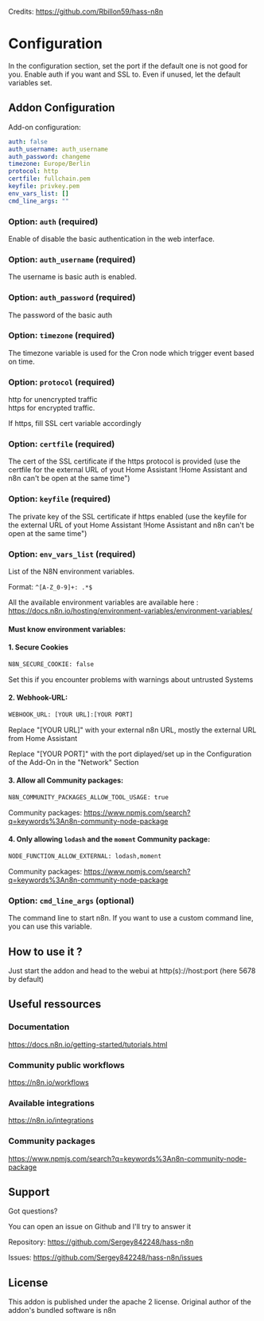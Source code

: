 Credits: <https://github.com/Rbillon59/hass-n8n>

# Configuration

In the configuration section, set the port if the default one is not good for you. Enable auth if you want and SSL to.
Even if unused, let the default variables set.

## Addon Configuration

Add-on configuration:

```yaml
auth: false
auth_username: auth_username
auth_password: changeme
timezone: Europe/Berlin
protocol: http
certfile: fullchain.pem
keyfile: privkey.pem
env_vars_list: []
cmd_line_args: ""
```

### Option: `auth` (required)

Enable of disable the basic authentication in the web interface.

### Option: `auth_username` (required)

The username is basic auth is enabled.

### Option: `auth_password` (required)

The password of the basic auth

### Option: `timezone` (required)

The timezone variable is used for the Cron node which trigger event based on time.

### Option: `protocol` (required)

http for unencrypted traffic  
https for encrypted traffic.

If https, fill SSL cert variable accordingly

### Option: `certfile` (required)

The cert of the SSL certificate if the https protocol is provided (use the certfile for the external URL of yout Home Assistant !Home Assistant and n8n can't be open at the same time")

### Option: `keyfile` (required)

The private key of the SSL certificate if https enabled (use the keyfile for the external URL of yout Home Assistant !Home Assistant and n8n can't be open at the same time")

### Option: `env_vars_list` (required)

List of the N8N environment variables. 

Format: `^[A-Z_0-9]+: .*$`

All the available environment variables are available here : <https://docs.n8n.io/hosting/environment-variables/environment-variables/>

#### Must know environment variables:


#### 1. Secure Cookies
```txt
N8N_SECURE_COOKIE: false
```

Set this if you encounter problems with warnings about untrusted Systems



#### 2. Webhook-URL:

```txt
WEBHOOK_URL: [YOUR URL]:[YOUR PORT]
```
Replace "[YOUR URL]" with your external n8n URL, mostly the external URL from Home Assistant

Replace "[YOUR PORT]" with the port diplayed/set up in the Configuration of the Add-On in the "Network" Section



#### 3.  Allow all Community packages:

```txt
N8N_COMMUNITY_PACKAGES_ALLOW_TOOL_USAGE: true
```
Community packages: <https://www.npmjs.com/search?q=keywords%3An8n-community-node-package>



#### 4. Only allowing `lodash` and the `moment` Community package:

```txt
NODE_FUNCTION_ALLOW_EXTERNAL: lodash,moment
```
Community packages: <https://www.npmjs.com/search?q=keywords%3An8n-community-node-package>

### Option: `cmd_line_args` (optional)

The command line to start n8n. If you want to use a custom command line, you can use this variable.

## How to use it ?

Just start the addon and head to the webui at http(s)://host:port (here 5678 by default)

## Useful ressources

### Documentation
<https://docs.n8n.io/getting-started/tutorials.html>

### Community public workflows
<https://n8n.io/workflows>

### Available integrations
<https://n8n.io/integrations>

### Community packages
<https://www.npmjs.com/search?q=keywords%3An8n-community-node-package>

## Support

Got questions?

You can open an issue on Github and I'll try to answer it

Repository: <https://github.com/Sergey842248/hass-n8n>

Issues: <https://github.com/Sergey842248/hass-n8n/issues>

## License

This addon is published under the apache 2 license. Original author of the addon's bundled software is n8n
